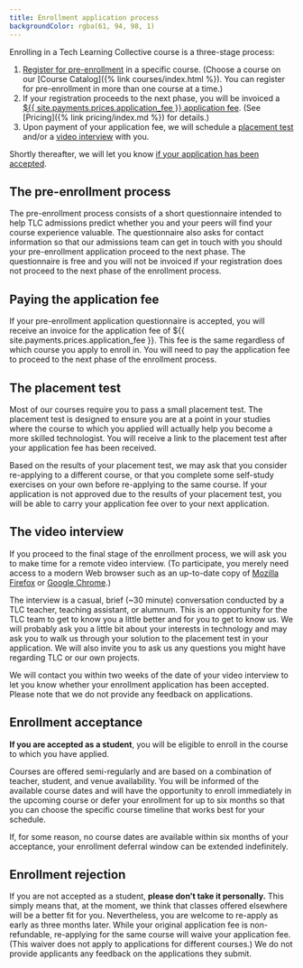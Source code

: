 ```yaml
---
title: Enrollment application process
backgroundColor: rgba(61, 94, 98, 1)
---
```


Enrolling in a Tech Learning Collective course is a three-stage process:

1. [Register for pre-enrollment](#the-pre-enrollment-process) in a specific course. (Choose a course on our [Course Catalog]({% link courses/index.html %}). You can register for pre-enrollment in more than one course at a time.)
1. If your registration proceeds to the next phase, you will be invoiced a [${{ site.payments.prices.application_fee }} application fee](#paying-the-application-fee). (See [Pricing]({% link pricing/index.md %}) for details.)
1. Upon payment of your application fee, we will schedule a [placement test](#the-placement-test) and/or a [video interview](#the-video-interview) with you.

Shortly thereafter, we will let you know [if your application has been accepted](#enrollment-acceptance).

## The pre-enrollment process

The pre-enrollment process consists of a short questionnaire intended to help TLC admissions predict whether you and your peers will find your course experience valuable. The questionnaire also asks for contact information so that our admissions team can get in touch with you should your pre-enrollment application proceed to the next phase. The questionnaire is free and you will not be invoiced if your registration does not proceed to the next phase of the enrollment process.

## Paying the application fee

If your pre-enrollment application questionnaire is accepted, you will receive an invoice for the application fee of ${{ site.payments.prices.application_fee }}. This fee is the same regardless of which course you apply to enroll in. You will need to pay the application fee to proceed to the next phase of the enrollment process.

## The placement test

Most of our courses require you to pass a small placement test. The placement test is designed to ensure you are at a point in your studies where the course to which you applied will actually help you become a more skilled technologist. You will receive a link to the placement test after your application fee has been received.

Based on the results of your placement test, we may ask that you consider re-applying to a different course, or that you complete some self-study exercises on your own before re-applying to the same course. If your application is not approved due to the results of your placement test, you will be able to carry your application fee over to your next application.

## The video interview

If you proceed to the final stage of the enrollment process, we will ask you to make time for a remote video interview. (To participate, you merely need access to a modern Web browser such as an up-to-date copy of [Mozilla Firefox](https://www.mozilla.org/firefox/) or [Google Chrome](https://www.google.com/chrome/).)

The interview is a casual, brief (~30 minute) conversation conducted by a TLC teacher, teaching assistant, or alumnum. This is an opportunity for the TLC team to get to know you a little better and for you to get to know us. We will probably ask you a little bit about your interests in technology and may ask you to walk us through your solution to the placement test in your application. We will also invite you to ask us any questions you might have regarding TLC or our own projects.

We will contact you within two weeks of the date of your video interview to let you know whether your enrollment application has been accepted. Please note that we do not provide any feedback on applications.

## Enrollment acceptance

**If you are accepted as a student**, you will be eligible to enroll in the course to which you have applied.

Courses are offered semi-regularly and are based on a combination of teacher, student, and venue availability. You will be informed of the available course dates and will have the opportunity to enroll immediately in the upcoming course or defer your enrollment for up to six months so that you can choose the specific course timeline that works best for your schedule.

If, for some reason, no course dates are available within six months of your acceptance, your enrollment deferral window can be extended indefinitely.

## Enrollment rejection

If you are not accepted as a student, **please don’t take it personally.** This simply means that, at the moment, we think that classes offered elsewhere will be a better fit for you. Nevertheless, you are welcome to re-apply as early as three months later. While your original application fee is non-refundable, re-applying for the same course will waive your application fee. (This waiver does not apply to applications for different courses.) We do not provide applicants any feedback on the applications they submit.
